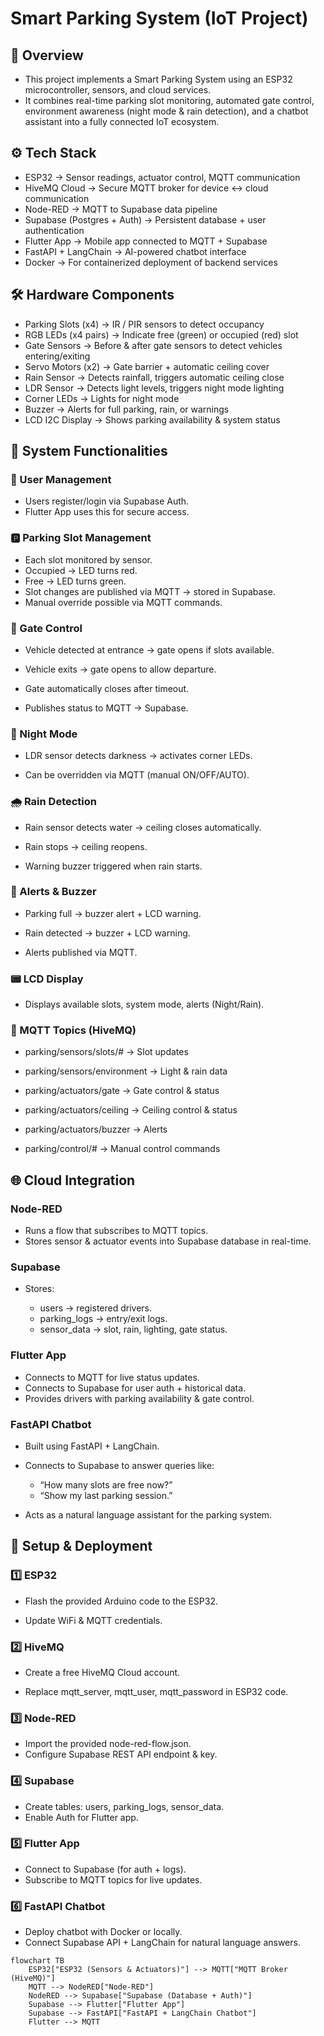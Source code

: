 # Smart Parking System (IoT Project)

## 📖 Overview

- This project implements a Smart Parking System using an ESP32 microcontroller, sensors, and cloud services.
- It combines real-time parking slot monitoring, automated gate control, environment awareness (night mode & rain detection), and a chatbot assistant into a fully connected IoT ecosystem.


  
## ⚙️ Tech Stack

- ESP32 → Sensor readings, actuator control, MQTT communication
- HiveMQ Cloud → Secure MQTT broker for device ↔ cloud communication
- Node-RED → MQTT to Supabase data pipeline
- Supabase (Postgres + Auth) → Persistent database + user authentication
- Flutter App → Mobile app connected to MQTT + Supabase
- FastAPI + LangChain → AI-powered chatbot interface
- Docker → For containerized deployment of backend services




## 🛠️ Hardware Components

- Parking Slots (x4) → IR / PIR sensors to detect occupancy
- RGB LEDs (x4 pairs) → Indicate free (green) or occupied (red) slot
- Gate Sensors → Before & after gate sensors to detect vehicles entering/exiting
- Servo Motors (x2) → Gate barrier + automatic ceiling cover
- Rain Sensor → Detects rainfall, triggers automatic ceiling close
- LDR Sensor → Detects light levels, triggers night mode lighting
- Corner LEDs → Lights for night mode
- Buzzer → Alerts for full parking, rain, or warnings
- LCD I2C Display → Shows parking availability & system status




## 🚦 System Functionalities
### 🔐 User Management
- Users register/login via Supabase Auth.
- Flutter App uses this for secure access.

### 🅿️ Parking Slot Management

- Each slot monitored by sensor.
- Occupied → LED turns red.
- Free → LED turns green.
- Slot changes are published via MQTT → stored in Supabase.
- Manual override possible via MQTT commands.

### 🚪 Gate Control

- Vehicle detected at entrance → gate opens if slots available.

- Vehicle exits → gate opens to allow departure.

- Gate automatically closes after timeout.

- Publishes status to MQTT → Supabase.

### 🌙 Night Mode

- LDR sensor detects darkness → activates corner LEDs.

- Can be overridden via MQTT (manual ON/OFF/AUTO).

### 🌧️ Rain Detection

- Rain sensor detects water → ceiling closes automatically.

- Rain stops → ceiling reopens.

- Warning buzzer triggered when rain starts.

### 🔔 Alerts & Buzzer

- Parking full → buzzer alert + LCD warning.

- Rain detected → buzzer + LCD warning.

- Alerts published via MQTT.

### 📟 LCD Display

- Displays available slots, system mode, alerts (Night/Rain).

### 📡 MQTT Topics (HiveMQ)

- parking/sensors/slots/# → Slot updates

- parking/sensors/environment → Light & rain data

- parking/actuators/gate → Gate control & status

- parking/actuators/ceiling → Ceiling control & status

- parking/actuators/buzzer → Alerts

- parking/control/# → Manual control commands





## 🌐 Cloud Integration
### Node-RED

- Runs a flow that subscribes to MQTT topics.
- Stores sensor & actuator events into Supabase database in real-time.

### Supabase

- Stores:

  - users → registered drivers.
  - parking_logs → entry/exit logs.
  - sensor_data → slot, rain, lighting, gate status.

### Flutter App

- Connects to MQTT for live status updates.
- Connects to Supabase for user auth + historical data.
- Provides drivers with parking availability & gate control.

### FastAPI Chatbot

- Built using FastAPI + LangChain.
- Connects to Supabase to answer queries like:

  - “How many slots are free now?”
  - “Show my last parking session.”

- Acts as a natural language assistant for the parking system.


## 🚀 Setup & Deployment
### 1️⃣ ESP32

- Flash the provided Arduino code to the ESP32.

- Update WiFi & MQTT credentials.

### 2️⃣ HiveMQ

- Create a free HiveMQ Cloud account.

- Replace mqtt_server, mqtt_user, mqtt_password in ESP32 code.

### 3️⃣ Node-RED

- Import the provided node-red-flow.json.
- Configure Supabase REST API endpoint & key.

### 4️⃣ Supabase

- Create tables: users, parking_logs, sensor_data.
- Enable Auth for Flutter app.

### 5️⃣ Flutter App

- Connect to Supabase (for auth + logs).
- Subscribe to MQTT topics for live updates.

### 6️⃣ FastAPI Chatbot

- Deploy chatbot with Docker or locally.
- Connect Supabase API + LangChain for natural language answers.


```mermaid
flowchart TB
    ESP32["ESP32 (Sensors & Actuators)"] --> MQTT["MQTT Broker (HiveMQ)"]
    MQTT --> NodeRED["Node-RED"]
    NodeRED --> Supabase["Supabase (Database + Auth)"]
    Supabase --> Flutter["Flutter App"]
    Supabase --> FastAPI["FastAPI + LangChain Chatbot"]
    Flutter --> MQTT
